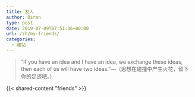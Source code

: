 ```yaml
---
title: 友人
author: Qiran
type: post
date: 2019-07-09T07:51:36+00:00
url: /zh/my-friends/
categories:
  - 建站
---
```

> “If you have an idea and I have an idea, we exchange these ideas, then each of us will have two ideas.”—（思想在碰撞中产生火花，留下你的足迹吧。）   

{{< shared-content "friends" >}}
